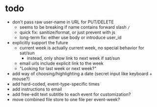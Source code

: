 # todo

- don't pass raw user-name in URL for PUT/DELETE
  - seems to be breaking if name contains forward slash `/`
  - quick fix: sanitize/format, or just prevent with js
  - long-term fix: either use body or introduce user_id
- explicitly support the future
  - current week is actually current week, no special behavior for sat/sun
    - instead, only show link to next week if sat/sun
  - email urls include explicit link to the week
  - "Looking for last week or next week?"
- add way of choosing/highlighting a date (secret input like keyboard + mouse?)
- add hard-coded, event-type-specific times
- add instructions to email
- add free-edit text subtitle to each event for customization?
- move combined file store to one file per event-week?
